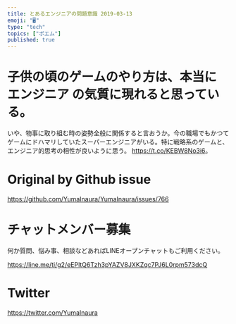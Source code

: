 ```yaml
---
title: とあるエンジニアの問題意識 2019-03-13
emoji: "🖥"
type: "tech"
topics: ["ポエム"]
published: true
---
```



# 子供の頃のゲームのやり方は、本当に エンジニア の気質に現れると思っている。
いや、物事に取り組む時の姿勢全般に関係すると言おうか。今の職場でもかつてゲームにドハマリしていたスーパーエンジニアがいる。特に戦略系のゲームと、エンジニア的思考の相性が良いように思う。 <https://t.co/KEBW8No3i6>。

# Original by Github issue

https://github.com/YumaInaura/YumaInaura/issues/766








<!-- Update From Qiita API -->

# チャットメンバー募集


何か質問、悩み事、相談などあればLINEオープンチャットもご利用ください。

https://line.me/ti/g2/eEPltQ6Tzh3pYAZV8JXKZqc7PJ6L0rpm573dcQ





# Twitter


https://twitter.com/YumaInaura


<!-- Update From Qiita API -->


